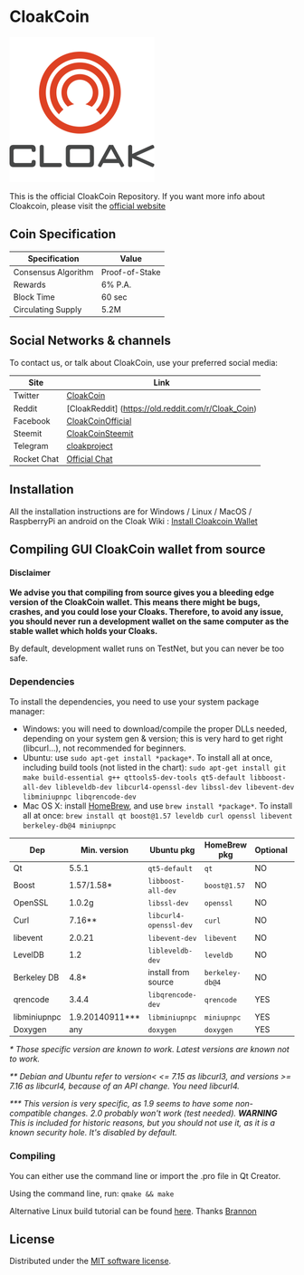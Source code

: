 
# CloakCoin

![CLOAK LOGO](/src/qt/res/icons/CloakCoin.png)

This is the official CloakCoin Repository. If you want more info about Cloakcoin, please visit the [official website](https://www.cloakcoin.com)

## Coin Specification

| Specification |     Value     |
| ------------- | ------------- |
| Consensus Algorithm | Proof-of-Stake |
|    Rewards    |    6% P.A.    |
|  Block Time   |    60 sec     |
| Circulating Supply |   5.2M   |

## Social Networks & channels

To contact us, or talk about CloakCoin, use your preferred social media:

| Site				|     Link		|
| ------------- | ------------ |
| Twitter			| [CloakCoin](https://www.twitter.com/CloakCoin) |
| Reddit      | [CloakReddit] (https://old.reddit.com/r/Cloak_Coin) |
| Facebook			| [CloakCoinOfficial](https://www.facebook.com/CloakCoinOfficial) |
| Steemit			| [CloakCoinSteemit](https://steemit.com/@cloak.blog) |
| Telegram			|	[cloakproject](https://t.me/cloakproject) |
| Rocket Chat			| [Official Chat](https://chat.cloakcoin.com) |

## Installation
All the installation instructions are for Windows / Linux / MacOS / RaspberryPi an android on the Cloak Wiki : [Install Cloakcoin Wallet](https://www.cloakwiki.org/index.php/Install_the_Cloakcoin_Client)

## Compiling GUI CloakCoin wallet from source

#### Disclaimer

**We advise you that compiling from source gives you a bleeding edge version of the CloakCoin wallet. This means there might be bugs, crashes, and you could lose your Cloaks. Therefore, to avoid any issue, you should never run a development wallet on the same computer as the stable wallet which holds your Cloaks.**

By default, development wallet runs on TestNet, but you can never be too safe.

### Dependencies

To install the dependencies, you need to use your system package manager:
- Windows: you will need to download/compile the proper DLLs needed, depending on your system gen & version; this is very hard to get right (libcurl...), not recommended for beginners. 
- Ubuntu: use `sudo apt-get install *package*`. To install all at once, including build tools (not listed in the chart): `sudo apt-get install git make build-essential g++ qttools5-dev-tools qt5-default libboost-all-dev libleveldb-dev libcurl4-openssl-dev libssl-dev libevent-dev libminiupnpc libqrencode-dev`
- Mac OS X: install [HomeBrew](https://brew.sh/), and use `brew install *package*`. To install all at once: `brew install qt boost@1.57 leveldb curl openssl libevent berkeley-db@4 miniupnpc`


| Dep            | Min. version   | Ubuntu pkg             | HomeBrew pkg    | Optional | Purpose        |
| -------------- | -------------- | ---------------------- | --------------- | -------- | -------------  |
| Qt             | 5.5.1          | `qt5-default`          | `qt`            | NO       | GUI            |
| Boost          | 1.57/1.58*     | `libboost-all-dev`     | `boost@1.57`    | NO       | C++ libraries  |
| OpenSSL        | 1.0.2g         | `libssl-dev`           | `openssl`       | NO       | ha256 sum      |
| Curl           | 7.16**         | `libcurl4-openssl-dev` | `curl`          | NO       | Requests       |
| libevent       | 2.0.21         | `libevent-dev `        | `libevent`      | NO       | Events         |
| LevelDB        | 1.2            | `libleveldb-dev`       | `leveldb`       | NO       | Database       |
| Berkeley DB    | 4.8*           |  install from source   | `berkeley-db@4` | NO       | Database       |
| qrencode       | 3.4.4          | `libqrencode-dev`      | `qrencode`      | YES      | QR Codes       |
| libminiupnpc   | 1.9.20140911***| `libminiupnpc`         | `miniupnpc`     | YES      | NAT punching   |
| Doxygen        | any            | `doxygen`              | `doxygen`       | YES      | Documentation  |

_\* Those specific version are known to work. Latest versions are known not to work._

_\*\* Debian and Ubuntu refer to version< <= 7.15 as libcurl3, and versions >= 7.16 as libcurl4, because of an API change. You need libcurl4._

_\*\*\* This version is very specific, as 1.9 seems to have some non-compatible changes. 2.0 probably won't work (test needed). **WARNING** This is included for historic reasons, but you should not use it, as it is a known security hole. It's disabled by default._

### Compiling

You can either use the command line or import the .pro file in Qt Creator.

Using the command line, run:
```qmake && make```

Alternative Linux build tutorial can be found [here](https://gist.github.com/brannondorsey/1153ec2f50d1c88c9f028a3c9ced7b8d). Thanks [Brannon](https://github.com/brannondorsey)

## License

Distributed under the [MIT software license](http://www.opensource.org/licenses/mit-license.php).


